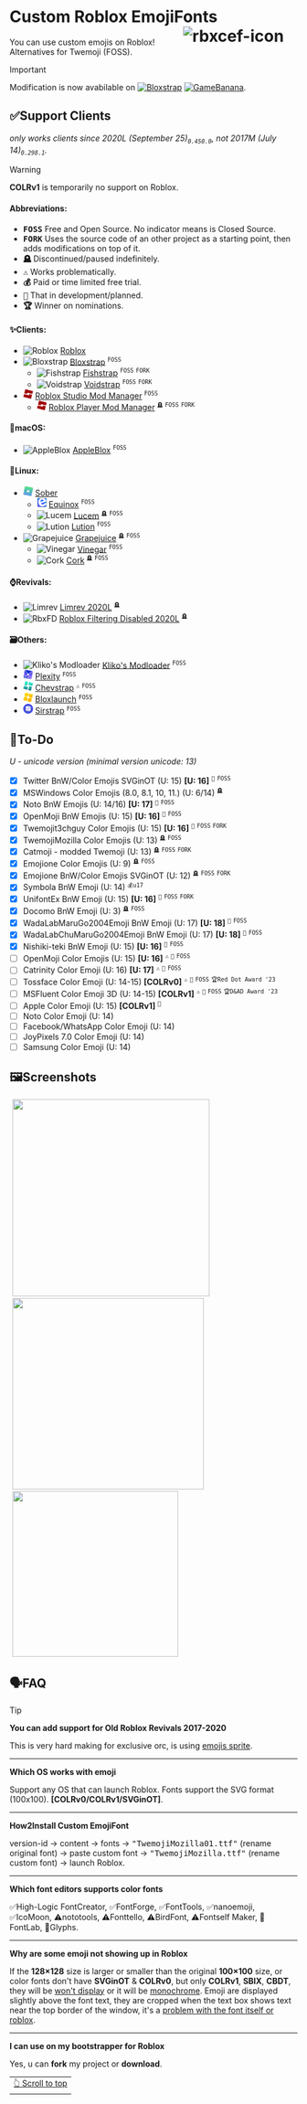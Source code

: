 <!--p align="center">
  <img src="assets/rbxcef-icon.png" width="256">
</p-->

# Custom Roblox EmojiFonts [<img src="assets/rbxcef-icon.png" width="200" align="right" alt="rbxcef-icon">]()
You can use custom emojis on Roblox! Alternatives for Twemoji (FOSS).
> [!IMPORTANT]
> Modification is now avabilable on
[![Bloxstrap](https://img.shields.io/badge/Bloxstrap-3D38C0?style=flat&logo=roblox&logoColor=white)](http://github.com/pizzaboxer/bloxstrap)  [![GameBanana](https://img.shields.io/badge/GameBanana-FFD700?style=flat&logo=gamebanana&logoColor=black)](http://gamebanana.com/mods/455178).

## ✅Support Clients
*only works clients since 2020L (September 25)<sub>`0.450.0`</sub>, not 2017M (July 14)<sub>`0.298.1`</sub>.*
> [!WARNING]
> **COLRv1** is temporarily no support on Roblox.

####  Abbreviations:

- **<kbd>FOSS</kbd>** Free and Open Source. No indicator means is Closed Source.
- **<kbd>FORK</kbd>** Uses the source code of an other project as a starting point, then adds modifications on top of it.
- **<kbd>🪦</kbd>** Discontinued/paused indefinitely.
- **<kbd>⚠</kbd>** Works problematically.
- **<kbd>💰</kbd>** Paid or time limited free trial.
- **<kbd>📆</kbd>** That in development/planned.
- **<kbd>🏆</kbd>** Winner on nominations.

#### ✨Clients:
- <img src="https://avatars.githubusercontent.com/u/4195619?s=200&v=4" alt="Roblox" width="17" height="17"/> [Roblox](http://www.roblox.com/) 
- <img src="https://github.com/pizzaboxer/bloxstrap/blob/main/Images/Bloxstrap.png" alt="Bloxstrap" width="17" height="17"/> [Bloxstrap](http://github.com/pizzaboxer/bloxstrap) <sup>`FOSS`</sup>
  - <img src="https://github.com/returnrqt/fishstrap/blob/main/Images/Bloxstrap.png" alt="Fishstrap" width="17" height="17"/> [Fishstrap](http://github.com/returnrqt/fishstrap) <sup>`FOSS`</sup> <sup>`FORK`</sup>
  - <img src="https://github.com/voidstrap/Voidstrap/blob/main/Bloxstrap/Voidstrap.png" alt="Voidstrap" width="15" height="17"/> [Voidstrap](http://github.com/midaskira/Voidstrap) <sup>`FOSS`</sup> <sup>`FORK`</sup>
- <img src="https://github.com/MaximumADHD/Roblox-Studio-Mod-Manager/blob/main/ProjectSrc/Resources/Logo.png" alt="RbxSModManager" width="17" height="17"/> [Roblox Studio Mod Manager](http://github.com/MaximumADHD/Roblox-Studio-Mod-Manager) <sup>`FOSS`</sup>
  - <img src="https://github.com/MaximumADHD/Roblox-Studio-Mod-Manager/blob/main/ProjectSrc/Resources/Logo.png" alt="RbxSModManager" width="17" height="17"/> [Roblox Player Mod Manager](http://github.com/Malte0621/Roblox-Player-Mod-Manager) <sup>`🪦`</sup> <sup>`FOSS`</sup> <sup>`FORK`</sup>

#### 🍎macOS:
- <img src="https://github.com/OrigamingWasTaken/appleblox/blob/main/.github/assets/logo.png" alt="AppleBlox" width="17" height="17"/> [AppleBlox](http://github.com/OrigamingWasTaken/appleblox) <sup>`FOSS`</sup>

#### 🐧Linux:
- <img src="https://github.com/vinegarhq/sober/blob/master/sober.svg" alt="Sober" width="17" height="17"/> [Sober](http://github.com/vinegarhq/sober)
  - <img src="https://github.com/equinoxhq/equinox/blob/master/assets/equinox.svg" alt="Equinox" width="17" height="17"/> [Equinox](http://github.com/equinoxhq/equinox/) <sup>`FOSS`</sup>
  - <img src="https://raw.githubusercontent.com/xTrayambak/lucem/refs/heads/master/src/assets/lucem.png" alt="Lucem" width="17" height="17"/> [Lucem](http://github.com/xTrayambak/lucem) <sup>`🪦`</sup> <sup>`FOSS`</sup>
  - <img src="https://github.com/Wookhq/Lution/blob/latest/src/Lution/files/lution1.svg" alt="Lution" width="17" height="17"/> [Lution](http://github.com/Lutionhq/Lution/) <sup>`FOSS`</sup>
- <img src="https://gitlab.com/uploads/-/system/project/avatar/11688812/Grapejuice.png" alt="Grapejuice" width="17" height="17"/> [Grapejuice](http://gitlab.com/brinkervii/grapejuice) <sup>`🪦`</sup> <sup>`FOSS`</sup>
  - <img src="https://github.com/vinegarhq/vinegar/blob/master/data/icons/vinegar.svg" alt="Vinegar" width="17" height="17"/> [Vinegar](http://github.com/vinegarhq/vinegar) <sup>`FOSS`</sup>
  - <img src="https://github.com/Bugadinho/Cork/raw/master/resources/cork.svg" alt="Cork" width="17" height="17"/> [Cork](http://github.com/CorkHQ/Cork) <sup>`🪦`</sup> <sup>`FOSS`</sup>

#### ⌚Revivals:
- <img src="https://github.com/NikSavchenk0/rbxcustom-fontemojis/assets/58150480/e3d1abc6-d172-4c62-9505-ce75393c0fee" alt="Limrev" width="17" height="17"/> [Limrev 2020L](http://www.roblox.cat/) <sup>`🪦`</sup>
- <img src="https://img.itch.zone/aW1nLzEzMTU5MTUwLmpwZw==/315x250%23c/28t7d4.jpg" alt="RbxFD" width="17" height="17"/> [Roblox Filtering Disabled 2020L](http://jetray.itch.io/roblox-filtering-disabled) <sup>`🪦`</sup>

#### 🗃️Others:
- <img src="https://github.com/klikos-modloader/klikos-modloader/blob/main/images/logo.png" alt="Kliko's Modloader" width="17" height="17"/> [Kliko's Modloader](http://github.com/TheKliko/klikos-modloader) <sup>`FOSS`</sup>
- <img src="https://github.com/KloBraticc/Plexity/blob/main/Images/plexityv2.png" alt="Plexity" width="17" height="17"/> [Plexity](http://github.com/KloBraticc/Plexity) <sup>`FOSS`</sup>
- <img src="https://github.com/FrosSky/Chevstrap/blob/main/app/src/main/res/mipmap-xhdpi/ic_launcher.png" alt="Chevstrap" width="17" height="17"/> [Chevstrap](http://github.com/FrosSky/Chevstrap) <sup>`⚠`</sup> <sup>`FOSS`</sup>
- <img src="https://github.com/bloxlaunch/app/blob/main/public/favicon.png" alt="Bloxlaunch" width="17" height="17"/> [Bloxlaunch](https://github.com/bloxlaunch/app) <sup>`FOSS`</sup>
- <img src="https://github.com/massimopaganigh/Sirstrap/blob/main/images/Sirstrap.png" alt="Sirstrap" width="17" height="17"/> [Sirstrap](http://github.com/massimopaganigh/Sirstrap) <sup>`FOSS`</sup>


## 📜To-Do
*U - unicode version (minimal version unicode: 13)*
- [x] Twitter BnW/Color Emojis SVGinOT (U: 15) **[U: 16]** <sup>`📆`</sup> <sup>`FOSS`</sup>
- [x] MSWindows Color Emojis (8.0, 8.1, 10, 11.) (U: 6/14) <sup>`🪦`</sup>
- [x] Noto BnW Emojis (U: 14/16) **[U: 17]** <sup>`📆`</sup> <sup>`FOSS`</sup>
- [x] OpenMoji BnW Emojis (U: 15) **[U: 16]** <sup>`📆`</sup> <sup>`FOSS`</sup>
- [x] Twemojit3chguy Color Emojis (U: 15) **[U: 16]** <sup>`📆`</sup> <sup>`FOSS`</sup> <sup>`FORK`</sup>
- [x] TwemojiMozilla Color Emojis (U: 13) <sup>`🪦`</sup> <sup>`FOSS`</sup>
- [x] Catmoji - modded Twemoji (U: 13) <sup>`🪦`</sup> <sup>`FOSS`</sup> <sup>`FORK`</sup>
- [x] Emojione Color Emojis (U: 9) <sup>`🪦`</sup> <sup>`FOSS`</sup>
- [x] Emojione BnW/Color Emojis SVGinOT (U: 12) <sup>`🪦`</sup> <sup>`FOSS`</sup> <sup>`FORK`</sup>
- [x] Symbola BnW Emoji (U: 14) <sup>`💰u17`</sup>
- [x] UnifontEx BnW Emoji (U: 15) **[U: 16]** <sup>`📆`</sup> <sup>`FOSS`</sup> <sup>`FORK`</sup>
- [x] Docomo BnW Emoji (U: 3) <sup>`🪦`</sup> <sup>`FOSS`</sup>
- [x] WadaLabMaruGo2004Emoji BnW Emoji (U: 17) **[U: 18]** <sup>`📆`</sup> <sup>`FOSS`</sup>
- [x] WadaLabChuMaruGo2004Emoji BnW Emoji (U: 17) **[U: 18]** <sup>`📆`</sup> <sup>`FOSS`</sup>
- [x] Nishiki-teki BnW Emoji (U: 15) **[U: 16]** <sup>`📆`</sup> <sup>`FOSS`</sup>
- [ ] OpenMoji Color Emojis (U: 15) **[U: 16]** <sup>`⚠`</sup> <sup>`📆`</sup> <sup>`FOSS`</sup>
- [ ] Catrinity Color Emoji (U: 16) **[U: 17]** <sup>`⚠`</sup> <sup>`📆`</sup> <sup>`FOSS`</sup>
- [ ] Tossface Color Emoji (U: 14-15) **[COLRv0]** <sup>`⚠`</sup> <sup>`📆`</sup> <sup>`FOSS`</sup> <sup>`🏆Red Dot Award '23`</sup>
- [ ] MSFluent Color Emoji 3D (U: 14-15) **[COLRv1]** <sup>`⚠`</sup> <sup>`📆`</sup> <sup>`FOSS`</sup> <sup>`🏆D&AD Award '23`</sup>
- [ ] Apple Color Emoji (U: 15) **[COLRv1]** <sup>`📆`</sup>
- [ ] Noto Color Emoji (U: 14)
- [ ] Facebook/WhatsApp Color Emoji (U: 14)
- [ ] JoyPixels 7.0 Color Emoji (U: 14)
- [ ] Samsung Color Emoji (U: 14)

## 🖼Screenshots
<p>
  <a href="#"><img src="assets/screenshot1.png" width="345" height="345" hspace="5"/></a>
  <a href="#"><img src="assets/screenshot2.png" width="335" height="335" hspace="5"/></a>
  <a href="#"><img src="assets/screenshot3.png" width="290" height="290" hspace="5"/></a>
</p>

## 🗣FAQ

> [!TIP]
> **You can add support for Old Roblox Revivals 2017-2020**
> 
> This is very hard making for exclusive orc, is using <ins>emojis sprite</ins>.
> 
> ***
> 
> **Which OS works with emoji**
> 
> Support any OS that can launch Roblox. Fonts support the SVG format (100x100). **[COLRv0/COLRv1/SVGinOT]**.
> 
> ***
>
> **How2Install Custom EmojiFont**
> 
> version-id → content → fonts → <kbd>"TwemojiMozilla01.ttf"</kbd> (rename original font) → paste custom font → <kbd>"TwemojiMozilla.ttf"</kbd> (rename custom font) → launch Roblox.
>
> ***
> 
> **Which font editors supports color fonts**
> 
> ✅High-Logic FontCreator, ✅FontForge, ✅FontTools, ✅nanoemoji, ✅IcoMoon, ⚠️nototools, ⚠️Fonttello, ⚠️BirdFont, ⚠️Fontself Maker, 🚫FontLab, 🚫Glyphs.
>
> ***
>
> **Why are some emoji not showing up in Roblox**
> 
> If the **128×128** size is larger or smaller than the original **100×100** size, or color fonts don't have **SVGinOT** & **COLRv0**, but only **COLRv1**, **SBIX**, **CBDT**, they will be <ins>won't display</ins> or it will be <ins>monochrome</ins>.
> Emoji are displayed slightly above the font text, they are cropped when the text box shows text near the top border of the window, it's a <ins>problem with the font itself or roblox</ins>.
>
> ***
>
> **I can use on my bootstrapper for Roblox**
>
> Yes, u can **fork** my project or **download**.

<div align="right">
<table><td>
<a href="#start-of-content">👆 Scroll to top</a>
</td></table>
</div>
<!--
* [Limrev 2020L (RIP)](http://www.roblox.cat/)
---
> [!WARNING]
> Placeholder.
---
Early: January, February, March, April
Mid: May, June, July, August
Late: September, October, November, December
* <img src="https://github.com/midaskira/Hellstrap/blob/ffd4c880b2711d4d91966bfdd06cdae4c74b0863/Images/Hellstrap.png" alt="Hellstrap" width="17" height="17"/> [Hellstrap](http://github.com/midaskira/Hellstrap) <sup>`FOSS`</sup> <sup>`FORK`</sup
-->
